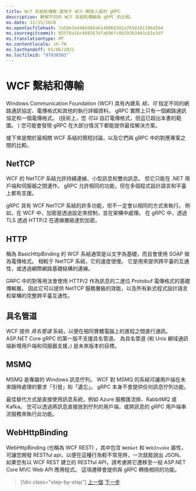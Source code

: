 ```yaml
---
title: Wcf 系結和傳輸-適用于 WCF 開發人員的 gRPC
description: 瞭解不同的 WCF 系結和傳輸與 gRPC 的比較。
ms.date: 12/15/2020
ms.openlocfilehash: 7a50e3e4468d86a6140066502a765818119642d4
ms.sourcegitcommit: 655f8a16c488567dfa696fc0b293b34d3c81e3df
ms.translationtype: MT
ms.contentlocale: zh-TW
ms.lasthandoff: 01/06/2021
ms.locfileid: "97938503"
---
```

# <a name="wcf-bindings-and-transports"></a>WCF 繫結和傳輸

Windows Communication Foundation (WCF) 具有內建系 *結，可* 指定不同的網路通訊協定、電傳格式和其他的執行詳細資料。 gRPC 實際上只有一個網路通訊協定和一個電傳格式。  (技術上，您 *可以* 自訂電傳格式，但這已超出本書的範圍。 ) 您可能會發現 gRPC 在大部分情況下都能提供最佳解決方案。

接下來是關於最相關 WCF 系結的簡短討論，以及它們與 gRPC 中的對應專案之間的比較。

## <a name="nettcp"></a>NetTCP

WCF 的 NetTCP 系結允許持續連線、小型訊息和雙向訊息。 但它只能在 .NET 用戶端和伺服器之間運作。 gRPC 允許相同的功能，但在多個程式設計語言和平臺上都有支援。

gRPC 具有 WCF NetTCP 系結的許多功能，但不一定會以相同的方式來執行。 例如，在 WCF 中，加密是透過設定來控制，並在架構中處理。 在 gRPC 中，透過 TLS 透過 HTTP/2 在連線層級達到加密。

## <a name="http"></a>HTTP

稱為 BasicHttpBinding 的 WCF 系結通常是以文字為基礎，而且會使用 SOAP 做為電傳格式。 相較于 NetTCP 系結，它的速度很慢。 它是用來提供跨平臺的互通性，或透過網際網路基礎結構的連線。

GRPC 中的對等用法會使用 HTTP/2 作為訊息的二進位 Protobuf 電傳格式的基礎傳輸層。 因此它可以提供 NetTCP 服務層級的效能，以及所有新式程式設計語言和架構的完整跨平臺互通性。

## <a name="named-pipes"></a>具名管道

WCF 提供 *具名管道* 系結，以便在相同實體電腦上的進程之間進行通訊。 ASP.NET Core gRPC 的第一版不支援具名管道。 為具名管道 (和 Unix 網域通訊端新增用戶端和伺服器支援，) 是未來版本的目標。

## <a name="msmq"></a>MSMQ

MSMQ 是專屬的 Windows 訊息佇列。 WCF 對 MSMQ 的系結可讓用戶端在未來隨時處理的要求「引發」和「遺忘」。 gRPC 本身不會提供任何訊息佇列功能。

最佳替代方式是直接使用訊息系統，例如 Azure 服務匯流排、RabbitMQ 或 Kafka。 您可以透過將訊息直接放到佇列的用戶端，或將訊息的 gRPC 用戶端串流服務來執行此功能。

## <a name="webhttpbinding"></a>WebHttpBinding

WebHttpBinding (也稱為 WCF REST) ，其中包含 `WebGet` 和 `WebInvoke` 屬性，可讓您開發 RESTful api，以便在這種行為較不常見時，一次就能說出 JSON。 如果您有以 WCF REST 建立的 RESTful API，請考慮將它遷移至一般 ASP.NET Core MVC Web API 應用程式。 這項遷移會提供與 gRPC 轉換相同的功能。

>[!div class="step-by-step"]
>[上一個](wcf-endpoints-grpc-methods.md) 
>[下一步](rpc-types.md)
